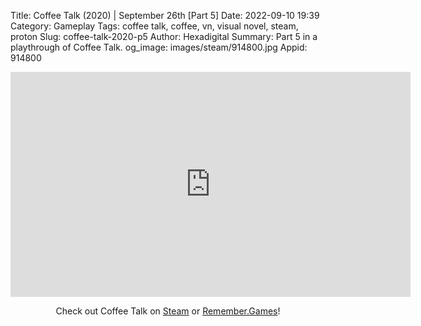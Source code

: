 Title: Coffee Talk (2020) | September 26th [Part 5]
Date: 2022-09-10 19:39
Category: Gameplay
Tags: coffee talk, coffee, vn, visual novel, steam, proton
Slug: coffee-talk-2020-p5
Author: Hexadigital
Summary: Part 5 in a playthrough of Coffee Talk.
og_image: images/steam/914800.jpg
Appid: 914800

<center><iframe src="https://www.youtube.com/embed/tZimdOOvTZU?feature=oembed" allow="accelerometer; autoplay; encrypted-media; gyroscope; picture-in-picture" width="640" height="360" frameborder="0"></iframe>

Check out Coffee Talk on [Steam](https://store.steampowered.com/app/914800/?curator_clanid=34633900) or [Remember.Games](https://remember.games/game/718/)!</center>